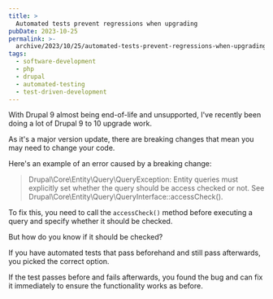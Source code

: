```yaml
---
title: >
  Automated tests prevent regressions when upgrading
pubDate: 2023-10-25
permalink: >-
  archive/2023/10/25/automated-tests-prevent-regressions-when-upgrading
tags:
  - software-development
  - php
  - drupal
  - automated-testing
  - test-driven-development
---
```


With Drupal 9 almost being end-of-life and unsupported, I've recently been doing a lot of Drupal 9 to 10 upgrade work.

As it's a major version update, there are breaking changes that mean you may need to change your code.

Here's an example of an error caused by a breaking change:

> Drupal\Core\Entity\Query\QueryException: Entity queries must explicitly set whether the query should be access checked or not. See Drupal\Core\Entity\Query\QueryInterface::accessCheck(). 

To fix this, you need to call the `accessCheck()` method before executing a query and specify whether it should be checked.

But how do you know if it should be checked?

If you have automated tests that pass beforehand and still pass afterwards, you picked the correct option.

If the test passes before and fails afterwards, you found the bug and can fix it immediately to ensure the functionality works as before.
